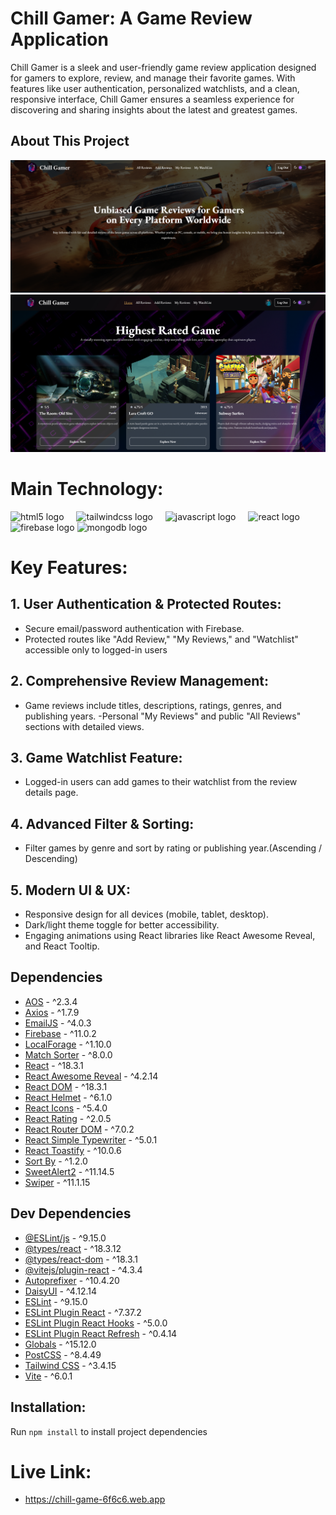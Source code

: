 # Chill Gamer: A Game Review Application

Chill Gamer is a sleek and user-friendly game review application designed for gamers to explore, review, and manage their favorite games. With features like user authentication, personalized watchlists, and a clean, responsive interface, Chill Gamer ensures a seamless experience for discovering and sharing insights about the latest and greatest games.


## About This Project

![Alt text](https://github.com/abusaleh123/Chill-Gamer/blob/6e5a077e393e6740b9f5a5db8f9c68cb4e0bbde5/Screenshot%202025-01-08%20091108.png)
![Alt text](https://github.com/abusaleh123/Chill-Gamer/blob/7f3996690ffd819c60c302847f7ade541dbd1410/Screenshot%202025-01-08%20090431.png)





#




  # Main Technology:

<div align="left">
  <img src="https://cdn.jsdelivr.net/gh/devicons/devicon/icons/html5/html5-original.svg" height="40" alt="html5 logo"  />
  <img width="12" />
  <img src="https://cdn.jsdelivr.net/gh/devicons/devicon/icons/tailwindcss/tailwindcss-original-wordmark.svg" height="40" alt="tailwindcss logo"  />
  <img width="12" />
  <img src="https://cdn.jsdelivr.net/gh/devicons/devicon/icons/javascript/javascript-original.svg" height="40" alt="javascript logo"  />
  <img width="12" />
  <img src="https://cdn.jsdelivr.net/gh/devicons/devicon/icons/react/react-original.svg" height="40" alt="react logo"  />
  <img width="12" />
  <img src="https://cdn.jsdelivr.net/gh/devicons/devicon/icons/firebase/firebase-plain.svg" height="40" alt="firebase logo"  />
   <img src="https://cdn.jsdelivr.net/gh/devicons/devicon/icons/mongodb/mongodb-original.svg" height="40" alt="mongodb logo"  />

</div>

#

# Key Features: 

## 1. User Authentication & Protected Routes:
- Secure email/password authentication with Firebase.
- Protected routes like "Add Review," "My Reviews," and "Watchlist" accessible only to logged-in users

## 2. Comprehensive Review Management:
- Game reviews include titles, descriptions, ratings, genres, and publishing years.
-Personal "My Reviews" and public "All Reviews" sections with detailed views.

## 3. Game Watchlist Feature:
- Logged-in users can add games to their watchlist from the review details page.

## 4. Advanced Filter & Sorting:
- Filter games by genre and sort by rating or publishing year.(Ascending / Descending)

## 5. Modern UI & UX:
- Responsive design for all devices (mobile, tablet, desktop).
- Dark/light theme toggle for better accessibility.
- Engaging animations using React libraries like React Awesome Reveal, and React Tooltip.






## Dependencies

- [AOS](https://github.com/michalsnik/aos) - ^2.3.4
- [Axios](https://github.com/axios/axios) - ^1.7.9
- [EmailJS](https://github.com/emailjs-com/emailjs-sdk) - ^4.0.3
- [Firebase](https://github.com/firebase/firebase-js-sdk) - ^11.0.2
- [LocalForage](https://github.com/localForage/localForage) - ^1.10.0
- [Match Sorter](https://github.com/kentcdodds/match-sorter) - ^8.0.0
- [React](https://github.com/facebook/react) - ^18.3.1
- [React Awesome Reveal](https://github.com/dennismorello/react-awesome-reveal) - ^4.2.14
- [React DOM](https://github.com/facebook/react) - ^18.3.1
- [React Helmet](https://github.com/nfl/react-helmet) - ^6.1.0
- [React Icons](https://github.com/react-icons/react-icons) - ^5.4.0
- [React Rating](https://github.com/dreyescat/react-rating) - ^2.0.5
- [React Router DOM](https://github.com/remix-run/react-router) - ^7.0.2
- [React Simple Typewriter](https://github.com/tom-sherman/react-simple-typewriter) - ^5.0.1
- [React Toastify](https://github.com/fkhadra/react-toastify) - ^10.0.6
- [Sort By](https://github.com/kvnneff/sort-by) - ^1.2.0
- [SweetAlert2](https://github.com/sweetalert2/sweetalert2) - ^11.14.5
- [Swiper](https://github.com/nolimits4web/swiper) - ^11.1.15




## Dev Dependencies

- [@ESLint/js](https://github.com/eslint/eslint) - ^9.15.0
- [@types/react](https://github.com/DefinitelyTyped/DefinitelyTyped/tree/master/types/react) - ^18.3.12
- [@types/react-dom](https://github.com/DefinitelyTyped/DefinitelyTyped/tree/master/types/react-dom) - ^18.3.1
- [@vitejs/plugin-react](https://github.com/vitejs/vite/tree/main/packages/plugin-react) - ^4.3.4
- [Autoprefixer](https://github.com/postcss/autoprefixer) - ^10.4.20
- [DaisyUI](https://github.com/saadeghi/daisyui) - ^4.12.14
- [ESLint](https://github.com/eslint/eslint) - ^9.15.0
- [ESLint Plugin React](https://github.com/jsx-eslint/eslint-plugin-react) - ^7.37.2
- [ESLint Plugin React Hooks](https://github.com/facebook/react/tree/main/packages/eslint-plugin-react-hooks) - ^5.0.0
- [ESLint Plugin React Refresh](https://github.com/vitejs/vite-plugin-react/tree/main/packages/react-refresh) - ^0.4.14
- [Globals](https://github.com/sindresorhus/globals) - ^15.12.0
- [PostCSS](https://github.com/postcss/postcss) - ^8.4.49
- [Tailwind CSS](https://github.com/tailwindlabs/tailwindcss) - ^3.4.15
- [Vite](https://github.com/vitejs/vite) - ^6.0.1


## Installation: 

Run ``` npm install ``` to install project dependencies


# Live Link:  
- https://chill-game-6f6c6.web.app

